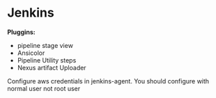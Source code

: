 # Jenkins

**Pluggins:**
* pipeline stage view
* Ansicolor
* Pipeline Utility steps
* Nexus artifact Uploader

Configure aws credentials in jenkins-agent. You should configure with normal user not root user